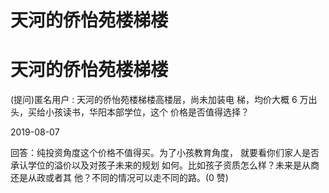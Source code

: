 # 天河的侨怡苑楼梯楼

# 天河的侨怡苑楼梯楼

(提问)匿名用户 : 天河的侨怡苑楼梯楼高楼层，尚未加装电 梯，均价大概 6 万出头，买给小孩读书，华阳本部学位，这个 价格是否值得选择？

2019-08-07

回答：纯投资角度这个价格不值得买。为了小孩教育角度， 就要看你们家人是否承认学位的溢价以及对孩子未来的规划 如何。比如孩子资质怎么样？未来是从商还是从政或者其 他？不同的情况可以走不同的路。(0 赞)